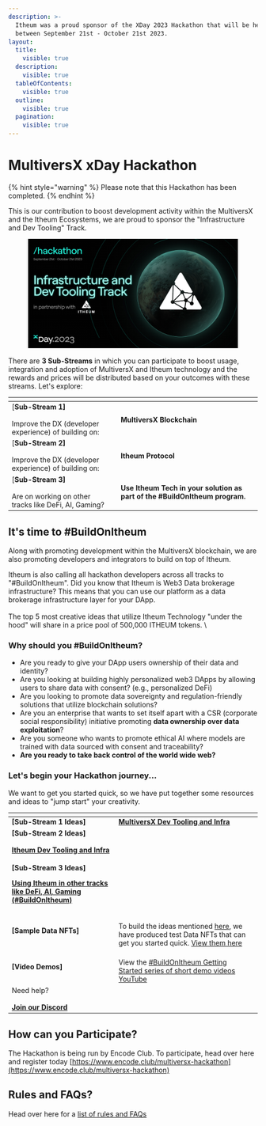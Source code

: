 ```yaml
---
description: >-
  Itheum was a proud sponsor of the XDay 2023 Hackathon that will be held
  between September 21st - October 21st 2023.
layout:
  title:
    visible: true
  description:
    visible: true
  tableOfContents:
    visible: true
  outline:
    visible: true
  pagination:
    visible: true
---
```


# MultiversX xDay Hackathon

{% hint style="warning" %}
Please note that this Hackathon has been completed.&#x20;
{% endhint %}

This is our contribution to boost development activity within the MultiversX and the Itheum Ecosystems, we are proud to sponsor the "Infrastructure and Dev Tooling" Track.&#x20;

<figure><img src="../../../.gitbook/assets/image (4) (1) (1) (1).png" alt="" width="563"><figcaption></figcaption></figure>

There are **3 Sub-Streams** in which you can participate to boost usage, integration and adoption of MultiversX and Itheum technology and the rewards and prices will be distributed based on your outcomes with these streams. Let's explore:

<table data-view="cards"><thead><tr><th></th><th></th><th></th></tr></thead><tbody><tr><td>[<strong>Sub-Stream 1]</strong><br><br>Improve the DX (developer experience) of building on:</td><td></td><td><strong>MultiversX Blockchain</strong></td></tr><tr><td>[<strong>Sub-Stream 2]</strong><br><br>Improve the DX (developer experience) of building on:</td><td></td><td><strong>Itheum Protocol</strong></td></tr><tr><td>[<strong>Sub-Stream 3]</strong><br><br>Are on working on other tracks like DeFi, AI, Gaming? </td><td></td><td><strong>Use Itheum Tech in your solution as part of the #BuildOnItheum program.</strong></td></tr></tbody></table>

## It's time to #BuildOnItheum

Along with promoting development within the MultiversX blockchain, we are also promoting developers and integrators to build on top of Itheum.

Itheum is also calling all hackathon developers across all tracks to "#BuildOnItheum". Did you know that Itheum is Web3 Data brokerage infrastructure? This means that you can use our platform as a data brokerage infrastructure layer for your DApp.\
\
The top 5 most creative ideas that utilize Itheum Technology "under the hood" will share in a price pool of 500,000 ITHEUM tokens. \


### Why should you #BuildOnItheum?

* Are you ready to give your DApp users ownership of their data and identity?&#x20;
* Are you looking at building highly personalized web3 DApps by allowing users to share data with consent? (e.g., personalized DeFi)
* Are you looking to promote data sovereignty and regulation-friendly solutions that utilize blockchain solutions?
* Are you an enterprise that wants to set itself apart with a CSR (corporate social responsibility) initiative promoting **data ownership over data exploitation**?
* Are you someone who wants to promote ethical AI where models are trained with data sourced with consent and traceability?
* **Are you ready to take back control of the world wide web?**



### Let's begin your Hackathon journey...

We want to get you started quick, so we have put together some resources and ideas to "jump start" your creativity.

<table data-view="cards"><thead><tr><th></th><th></th><th></th></tr></thead><tbody><tr><td><strong>[Sub-Stream 1 Ideas]</strong><br></td><td><a href="project-ideas-greater-than-multiversx-dev-tooling-and-infra.md"><strong>MultiversX Dev Tooling and Infra</strong></a></td><td></td></tr><tr><td><strong>[Sub-Stream 2 Ideas]</strong><br><br><a href="project-ideas-greater-than-itheum.md#dev-tooling-and-infrastructure"><strong>Itheum Dev Tooling and Infra</strong></a></td><td></td><td></td></tr><tr><td><p><strong>[Sub-Stream 3 Ideas]</strong><br></p><p><a href="project-ideas-greater-than-itheum.md#dev-tooling-and-infrastructure"><strong>Using Itheum in other tracks like DeFi, AI, Gaming (#BuildOnItheum)</strong></a></p></td><td></td><td></td></tr><tr><td><strong>[Sample Data NFTs]</strong></td><td><br>To build the ideas mentioned <a href="project-ideas-greater-than-itheum.md">here</a>, we have produced test Data NFTs that can get you started quick. <a href="test-data-nft-catalog.md">View them here</a></td><td></td></tr><tr><td><strong>[Video Demos]</strong></td><td><br>View the <a href="https://www.youtube.com/playlist?list=PLeVulopzafjPPRIgi3kwCp4URT6PgbT8B">#BuildOnItheum Getting Started series of short demo videos YouTube</a></td><td></td></tr><tr><td>Need help?<br><br><a href="../../../developers/tech-support-discord/"><strong>Join our Discord</strong></a></td><td></td><td></td></tr></tbody></table>

## How can you Participate?

The Hackathon is being run by Encode Club. To participate, head over here and register today [https://www.encode.club/multiversx-hackathon](https://www.encode.club/multiversx-hackathon)



## Rules and FAQs?

Head over here for a [list of rules and FAQs](https://www.encode.club/multiversx-hackathon#block-yui\_3\_17\_2\_1\_1694526850047\_39820)
